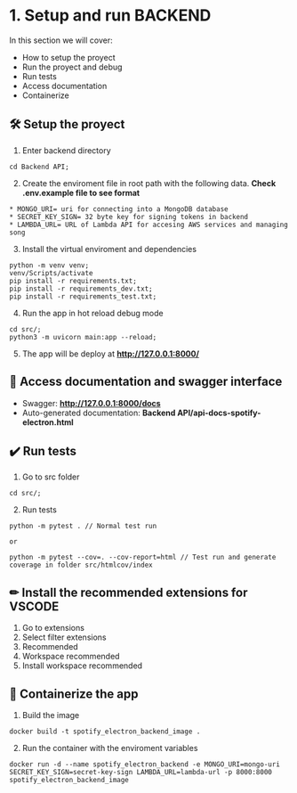 # 1. Setup and run BACKEND

In this section we will cover:

* How to setup the proyect
* Run the proyect and debug
* Run tests
* Access documentation
* Containerize

## 🛠 Setup the proyect

1. Enter backend directory 

```
cd Backend API;
```

2. Create the enviroment file in root path with the following data. **Check .env.example file to see format**

```
* MONGO_URI= uri for connecting into a MongoDB database
* SECRET_KEY_SIGN= 32 byte key for signing tokens in backend
* LAMBDA_URL= URL of Lambda API for accesing AWS services and managing song

```

3. Install the virtual enviroment and dependencies 

```
python -m venv venv;
venv/Scripts/activate
pip install -r requirements.txt;
pip install -r requirements_dev.txt;
pip install -r requirements_test.txt;

```
4. Run the app in hot reload debug mode 

```
cd src/;
python3 -m uvicorn main:app --reload;
```

5. The app will be deploy at **http://127.0.0.1:8000/**

## 📓 Access documentation and swagger interface

* Swagger: **http://127.0.0.1:8000/docs**
* Auto-generated documentation: **Backend API/api-docs-spotify-electron.html**

## ✔️ Run tests

1. Go to src folder
```
cd src/;
```
2. Run tests
```
python -m pytest . // Normal test run

or

python -m pytest --cov=. --cov-report=html // Test run and generate coverage in folder src/htmlcov/index

```

## ✏ Install the recommended extensions for VSCODE 

1. Go to extensions
2. Select filter extensions
3. Recommended
4. Workspace recommended
5. Install workspace recommended

## 🐳 Containerize the app

1. Build the image
```
docker build -t spotify_electron_backend_image .
```

2. Run the container with the enviroment variables
```
docker run -d --name spotify_electron_backend -e MONGO_URI=mongo-uri SECRET_KEY_SIGN=secret-key-sign LAMBDA_URL=lambda-url -p 8000:8000 spotify_electron_backend_image

```
